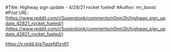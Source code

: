 #Title: Highway sign update - 4/28/21 rocket fueled!
#Author: mr_boost
#Post URL: [https://www.reddit.com/r/Superstonk/comments/n0nm2h/highway_sign_update_42821_rocket_fueled/](https://www.reddit.com/r/Superstonk/comments/n0nm2h/highway_sign_update_42821_rocket_fueled/)


https://v.redd.it/e7lazefd1zv61